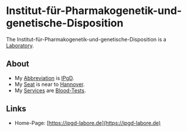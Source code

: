 # Institut-für-Pharmakogenetik-und-genetische-Disposition

The Institut-für-Pharmakogenetik-und-genetische-Disposition is a [Laboratory](640023.md).

## About

- My [Abbreviation](210000000.md) is [IPgD](8001006.md).
- My [Seat](670044.md) is near to [Hannover](140000091.md).
- My [Services](600067.md) are [Blood-Tests](800021.md).

## Links

- Home-Page: [https://ipgd-labore.de](https://ipgd-labore.de)
